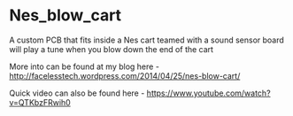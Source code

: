 Nes_blow_cart
=============

A custom PCB that fits inside a Nes cart teamed with a sound sensor board will play a tune when you blow down the end of the cart

More into can be found at my blog here - http://facelesstech.wordpress.com/2014/04/25/nes-blow-cart/

Quick video can also be found here - https://www.youtube.com/watch?v=QTKbzFRwih0
